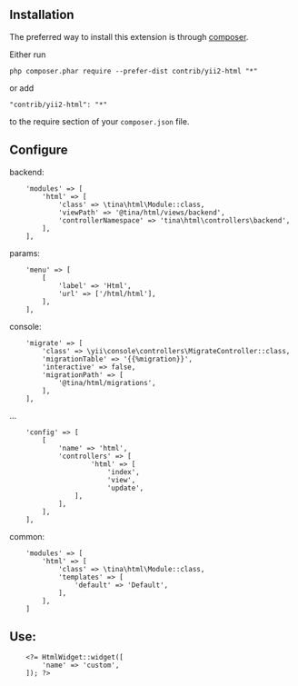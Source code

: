 Installation
------------

The preferred way to install this extension is through [composer](http://getcomposer.org/download/).

Either run

```
php composer.phar require --prefer-dist contrib/yii2-html "*"
```

or add

```
"contrib/yii2-html": "*"
```

to the require section of your `composer.json` file.

Configure
---------

backend:

```
    'modules' => [
        'html' => [
            'class' => \tina\html\Module::class,
            'viewPath' => '@tina/html/views/backend',
            'controllerNamespace' => 'tina\html\controllers\backend',
        ],
    ],
```

params:

```
    'menu' => [
        [
            'label' => 'Html',
            'url' => ['/html/html'],
        ],
    ],
```

console:

```
    'migrate' => [
        'class' => \yii\console\controllers\MigrateController::class,
        'migrationTable' => '{{%migration}}',
        'interactive' => false,
        'migrationPath' => [
            '@tina/html/migrations',
        ],
    ],
```

...

```
    'config' => [
        [
            'name' => 'html',
            'controllers' => [
                    'html' => [
                        'index',
                        'view',
                        'update',
                ],
            ],
        ],
    ],
```

common:

```
    'modules' => [
        'html' => [
            'class' => \tina\html\Module::class,
            'templates' => [
                'default' => 'Default',
            ],
        ],
    ]
```

Use:
----

```
    <?= HtmlWidget::widget([
        'name' => 'custom',
    ]); ?>
```

